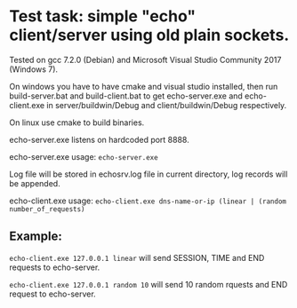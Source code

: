 Test task: simple "echo" client/server using old plain sockets.
====


Tested on gcc 7.2.0 (Debian) and Microsoft Visual Studio Community 2017 (Windows 7).


On windows you have to have cmake and visual studio installed, then run build-server.bat and build-client.bat to get echo-server.exe and echo-client.exe in server/buildwin/Debug and client/buildwin/Debug respectively.

On linux use cmake to build binaries.

echo-server.exe listens on hardcoded port 8888.


echo-server.exe usage:
`echo-server.exe`

Log file will be stored in echosrv.log file in current directory, log records will be appended.


echo-client.exe usage:
`echo-client.exe dns-name-or-ip (linear | (random number_of_requests)`


Example:
----

`echo-client.exe 127.0.0.1 linear`
will send SESSION, TIME and END requests to echo-server.

`echo-client.exe 127.0.0.1 random 10`
will send 10 random rquests and END request to echo-server.




